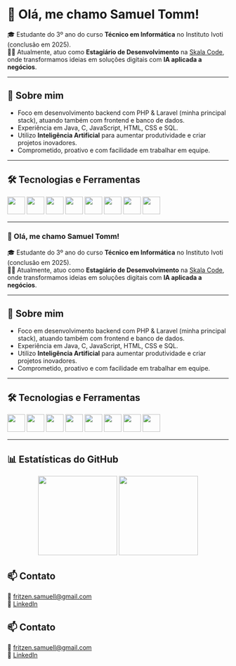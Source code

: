 # 👋 Olá, me chamo Samuel Tomm!

🎓 Estudante do 3º ano do curso **Técnico em Informática** no Instituto Ivoti (conclusão em 2025).  
👨‍💻 Atualmente, atuo como **Estagiário de Desenvolvimento** na [Skala Code](https://skalacode.com), onde transformamos ideias em soluções digitais com **IA aplicada a negócios**.  

---

## 🚀 Sobre mim
- Foco em desenvolvimento backend com PHP & Laravel (minha principal stack), atuando também com frontend e banco de dados.  
- Experiência em Java, C, JavaScript, HTML, CSS e SQL. 
- Utilizo **Inteligência Artificial** para aumentar produtividade e criar projetos inovadores.  
- Comprometido, proativo e com facilidade em trabalhar em equipe.  

---

## 🛠️ Tecnologias e Ferramentas
<p align="left">
  <img src="https://cdn.jsdelivr.net/gh/devicons/devicon/icons/php/php-original.svg" width="40" height="40"/>
  <img src="https://upload.wikimedia.org/wikipedia/commons/9/9a/Laravel.svg" width="40" height="40"/>
  <img src="https://cdn.jsdelivr.net/gh/devicons/devicon/icons/java/java-original.svg" width="40" height="40"/>
  <img src="https://cdn.jsdelivr.net/gh/devicons/devicon/icons/c/c-original.svg" width="40" height="40"/>
  <img src="https://cdn.jsdelivr.net/gh/devicons/devicon/icons/javascript/javascript-original.svg" width="40" height="40"/>
  <img src="https://cdn.jsdelivr.net/gh/devicons/devicon/icons/mysql/mysql-original.svg" width="40" height="40"/>
  <img src="https://cdn.jsdelivr.net/gh/devicons/devicon/icons/html5/html5-original.svg" width="40" height="40"/>
  <img src="https://cdn.jsdelivr.net/gh/devicons/devicon/icons/css3/css3-original.svg" width="40" height="40"/>
</p>

---

### 👋 Olá, me chamo Samuel Tomm!

🎓 Estudante do 3º ano do curso **Técnico em Informática** no Instituto Ivoti (conclusão em 2025).  
👨‍💻 Atualmente, atuo como **Estagiário de Desenvolvimento** na [Skala Code](https://skalacode.com), onde transformamos ideias em soluções digitais com **IA aplicada a negócios**.  

---

## 🚀 Sobre mim
- Foco em desenvolvimento backend com PHP & Laravel (minha principal stack), atuando também com frontend e banco de dados.  
- Experiência em Java, C, JavaScript, HTML, CSS e SQL. 
- Utilizo **Inteligência Artificial** para aumentar produtividade e criar projetos inovadores.  
- Comprometido, proativo e com facilidade em trabalhar em equipe.  

---

## 🛠️ Tecnologias e Ferramentas
<p align="left">
  <img src="https://cdn.jsdelivr.net/gh/devicons/devicon/icons/php/php-original.svg" width="40" height="40"/>
  <img src="https://upload.wikimedia.org/wikipedia/commons/9/9a/Laravel.svg" width="40" height="40"/>
  <img src="https://cdn.jsdelivr.net/gh/devicons/devicon/icons/java/java-original.svg" width="40" height="40"/>
  <img src="https://cdn.jsdelivr.net/gh/devicons/devicon/icons/c/c-original.svg" width="40" height="40"/>
  <img src="https://cdn.jsdelivr.net/gh/devicons/devicon/icons/javascript/javascript-original.svg" width="40" height="40"/>
  <img src="https://cdn.jsdelivr.net/gh/devicons/devicon/icons/mysql/mysql-original.svg" width="40" height="40"/>
  <img src="https://cdn.jsdelivr.net/gh/devicons/devicon/icons/html5/html5-original.svg" width="40" height="40"/>
  <img src="https://cdn.jsdelivr.net/gh/devicons/devicon/icons/css3/css3-original.svg" width="40" height="40"/>
</p>

---

## 📊 Estatísticas do GitHub
<p align="center">
  <img height="180" src="https://github-readme-stats.vercel.app/api?username=SamuelTomm&show_icons=true&theme=radical" />
  <img height="180" src="https://github-readme-stats.vercel.app/api/top-langs/?username=SamuelTomm&layout=compact&theme=radical" />
</p>

## 📫 Contato
📩 [fritzen.samuell@gmail.com](mailto:fritzen.samuell@gmail.com)  
💼 [LinkedIn](https://www.linkedin.com/in/samuel-tomm-891019293)


## 📫 Contato
📩 [fritzen.samuell@gmail.com](mailto:fritzen.samuell@gmail.com)  
💼 [LinkedIn](https://www.linkedin.com/in/samuel-tomm-891019293)
